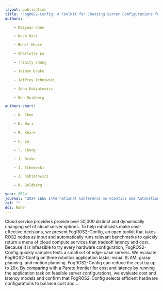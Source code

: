 ```yaml
---
layout: publication
title: "FogROS2-Config: A Toolkit for Choosing Server Configurations for Cloud Robotics"
authors:

    - Kaiyuan Chen

    - Kush Hari

    - Rohil Khare

    - Charlotte Le

    - Trinity Chung

    - Jaimyn Drake

    - Jeffrey Ichnowski

    - John Kubiatowicz

    - Ken Goldberg

authors-short:

    - K. Chen

    - K. Hari

    - R. Khare

    - C. Le

    - T. Chung

    - J. Drake

    - J. Ichnowski

    - J. Kubiatowicz

    - K. Goldberg

year: 2024
journal: "2024 IEEE International Conference on Robotics and Automation (ICRA)"
ref: ""
doi: None
---
```


Cloud service providers provide over 50,000 distinct and dynamically changing set of cloud server options. To help roboticists make cost-effective decisions, we present FogROS2-Config, an open toolkit that takes ROS2 nodes as input and automatically runs relevant benchmarks to quickly return a menu of cloud compute services that tradeoff latency and cost. Because it is infeasible to try every hardware configuration, FogROS2-Config quickly samples tests a small set of edge-case servers. We evaluate FogROS2-Config on three robotics application tasks: visual SLAM, grasp planning. and motion planning. FogROS2-Config can reduce the cost by up to 20x. By comparing with a Pareto frontier for cost and latency by running the application task on feasible server configurations, we evaluate cost and latency models and confirm that FogROS2-Config selects efficient hardware configurations to balance cost and …
    